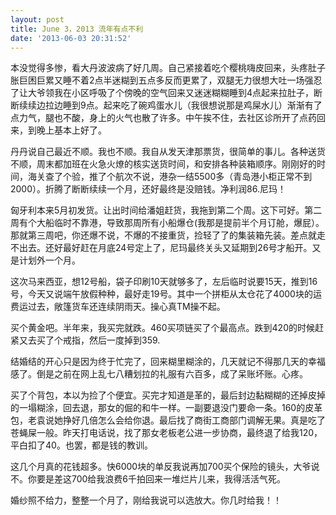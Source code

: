 ```yaml
---
layout: post
title: June 3，2013 流年有点不利
date: '2013-06-03 20:31:52'
---
```



本没觉得多惨，看大丹波波病了好几周。自己紧接着吃个樱桃嗨皮回来，头疼肚子胀巨困巨累又睡不着2点半迷糊到五点多反而更累了，双腿无力很想大吐一场强忍了让大爷领我在小区呼吸了个傍晚的空气回来又迷迷糊糊睡到4点起来拉肚子，断断续续边拉边睡到9点。起来吃了碗鸡蛋水儿（我很想说那是鸡屎水儿）渐渐有了点力气，腿也不酸，身上的火气也散了许多。中午挨不住，去社区诊所开了点药回来，到晚上基本上好了。

丹丹说自己最近不顺。我也不顺。我自从发天津那票货，很简单的事儿。各种送货不顺，周末都加班在火急火燎的核实送货时间，和安排各种装箱顺序。刚刚好的时间，海关查了个验，推了个航次不说，港杂一结5500多（青岛港小柜正常不到2000）。折腾了断断续续一个月，还好最终是没赔钱。净利润86.尼玛！

匈牙利本来5月初发货。让出时间给潘姐赶货，我拖到第二个周。这下可好。第二周有个大船临时不靠港，导致那周所有小船爆仓(我那是提前半个月订舱，爆屁）。那就第三周吧，你还爆不说，不爆的不接重货，捡轻了了的集装箱先装。差点就走不出去。还好最好赶在月底24号定上了，尼玛最终关头又延期到26号才船开。又是计划外一个月。

这次马来西亚，想12号船，袋子印刷10天就够多了，左后临时说要15天，推到16号，今天又说端午放假种种，最好走19号。其中一个拼柜从太仓花了4000块的运费运过去，敞篷货车还连续阴雨天。操心真TM操不起。

买个黄金吧。半年来，我买完就跌。460买项链买了个最高点。跌到420的时候赶紧又去买了个戒指，然后一度掉到359.

结婚结的开心只是因为终于忙完了，回来糊里糊涂的，几天就记不得那几天的幸福感了。倒是之前在网上乱七八糟划拉的礼服有六百多，成了呆账坏账。心疼。

买了个背包，本以为捡了个便宜。买完才知道是革的，最后封边黏糊糊的还掉皮掉的一塌糊涂，回去退，那女的倔的和牛一样。一副要退没门要命一条。160的皮革包，老袁说她挣好几倍怎么会给你退。最后找了商街工商部门调解无果。真是吃了苍蝇屎一般。昨天打电话说，找了那女老板老公进一步协商，最终退了给我120，平白扣了40。也罢，都是钱的教训。

这几个月真的花钱超多。快6000块的单反我说再加700买个保险的镜头，大爷说不。你要是差这700给我浪费6千拍回来一堆烂片儿来，我得活活气死。

婚纱照不给力，整整一个月了，刚给我说可以选放大。你几时给我！！


